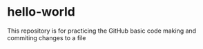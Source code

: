 # hello-world
This repository is for practicing the GitHub basic code
making and commiting changes to a file
